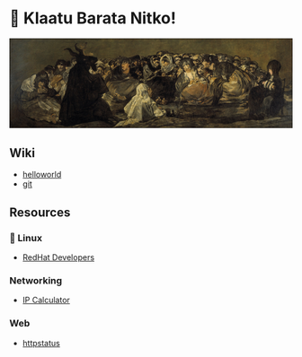 # :floppy_disk: Klaatu Barata Nitko!

<p align="center">
  <img src="img/welcome.jpg?raw=true"/>
</p>

## Wiki

- [helloworld](./res/helloworld.md)
- [git](res/git.md)

## Resources

### :penguin: Linux 

- [RedHat Developers](https://developers.redhat.com)

### Networking

- [IP Calculator](http://jodies.de/ipcalc)


### Web

- [httpstatus](https://httpstatus.io/)
